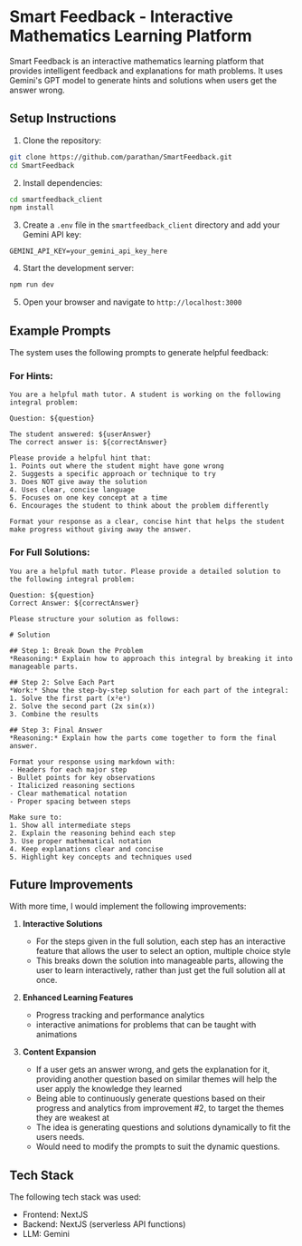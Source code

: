# Smart Feedback - Interactive Mathematics Learning Platform

Smart Feedback is an interactive mathematics learning platform that provides intelligent feedback and explanations for math problems. It uses Gemini's GPT model to generate hints and solutions when users get the answer wrong.

## Setup Instructions

1. Clone the repository:
```bash
git clone https://github.com/parathan/SmartFeedback.git
cd SmartFeedback
```

2. Install dependencies:
```bash
cd smartfeedback_client
npm install
```

3. Create a `.env` file in the `smartfeedback_client` directory and add your Gemini API key:
```
GEMINI_API_KEY=your_gemini_api_key_here
```

4. Start the development server:
```bash
npm run dev
```

5. Open your browser and navigate to `http://localhost:3000`

## Example Prompts

The system uses the following prompts to generate helpful feedback:

### For Hints:
```
You are a helpful math tutor. A student is working on the following integral problem:

Question: ${question}

The student answered: ${userAnswer}
The correct answer is: ${correctAnswer}

Please provide a helpful hint that:
1. Points out where the student might have gone wrong
2. Suggests a specific approach or technique to try
3. Does NOT give away the solution
4. Uses clear, concise language
5. Focuses on one key concept at a time
6. Encourages the student to think about the problem differently

Format your response as a clear, concise hint that helps the student make progress without giving away the answer.
```

### For Full Solutions:
```
You are a helpful math tutor. Please provide a detailed solution to the following integral problem:

Question: ${question}
Correct Answer: ${correctAnswer}

Please structure your solution as follows:

# Solution

## Step 1: Break Down the Problem
*Reasoning:* Explain how to approach this integral by breaking it into manageable parts.

## Step 2: Solve Each Part
*Work:* Show the step-by-step solution for each part of the integral:
1. Solve the first part (x²eˣ)
2. Solve the second part (2x sin(x))
3. Combine the results

## Step 3: Final Answer
*Reasoning:* Explain how the parts come together to form the final answer.

Format your response using markdown with:
- Headers for each major step
- Bullet points for key observations
- Italicized reasoning sections
- Clear mathematical notation
- Proper spacing between steps

Make sure to:
1. Show all intermediate steps
2. Explain the reasoning behind each step
3. Use proper mathematical notation
4. Keep explanations clear and concise
5. Highlight key concepts and techniques used
```

## Future Improvements

With more time, I would implement the following improvements:

1. **Interactive Solutions**
   - For the steps given in the full solution, each step has an interactive feature that allows the user to select an option, multiple choice style
   - This breaks down the solution into manageable parts, allowing the user to learn interactively, rather than just get the full solution all at once.

2. **Enhanced Learning Features**
   - Progress tracking and performance analytics
   - interactive animations for problems that can be taught with animations

3. **Content Expansion**
   - If a user gets an answer wrong, and gets the explanation for it, providing another question based on similar themes will help the user apply the knowledge they learned
   - Being able to continuously generate questions based on their progress and analytics from improvement #2, to target the themes they are weakest at
   - The idea is generating questions and solutions dynamically to fit the users needs.
   - Would need to modify the prompts to suit the dynamic questions.


## Tech Stack

The following tech stack was used:  
- Frontend: NextJS  
- Backend: NextJS (serverless API functions)  
- LLM: Gemini  
